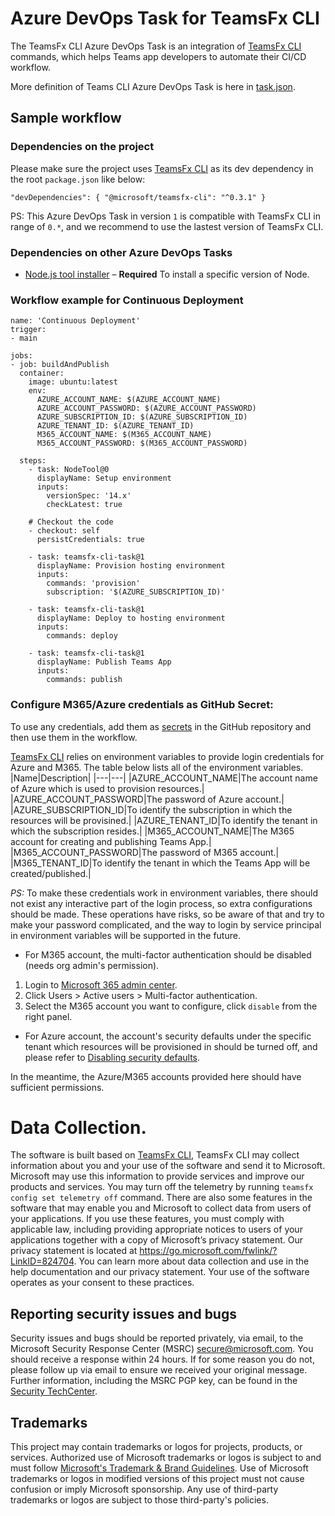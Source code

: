 # Azure DevOps Task for TeamsFx CLI


The TeamsFx CLI Azure DevOps Task is an integration of [TeamsFx CLI](https://www.npmjs.com/package/@microsoft/teamsfx-cli) commands, which helps Teams app developers to automate their CI/CD workflow.

More definition of Teams CLI Azure DevOps Task is here in [task.json](https://github.com/OfficeDev/TeamsFx/blob/ruhe/azdo_task_cicd/packages/azdo-tasks/teamsfx-cli-task/buildandreleasetask/task.json).

## Sample workflow 

### Dependencies on the project
Please make sure the project uses [TeamsFx CLI](https://www.npmjs.com/package/@microsoft/teamsfx-cli) as its dev dependency in the root `package.json` like below:

`
  "devDependencies": {
    "@microsoft/teamsfx-cli": "^0.3.1"
  }
`

PS: This Azure DevOps Task in version `1` is compatible with TeamsFx CLI in range of `0.*`, and we recommend to use the lastest version of TeamsFx CLI.

### Dependencies on other Azure DevOps Tasks
* [Node.js tool installer](https://github.com/microsoft/azure-pipelines-tasks/tree/master/Tasks/NodeToolV0) – **Required** To install a specific version of Node.
### Workflow example for Continuous Deployment
```
name: 'Continuous Deployment'
trigger:
- main

jobs:
- job: buildAndPublish
  container:
    image: ubuntu:latest
    env:
      AZURE_ACCOUNT_NAME: $(AZURE_ACCOUNT_NAME)
      AZURE_ACCOUNT_PASSWORD: $(AZURE_ACCOUNT_PASSWORD)
      AZURE_SUBSCRIPTION_ID: $(AZURE_SUBSCRIPTION_ID)
      AZURE_TENANT_ID: $(AZURE_TENANT_ID)
      M365_ACCOUNT_NAME: $(M365_ACCOUNT_NAME)
      M365_ACCOUNT_PASSWORD: $(M365_ACCOUNT_PASSWORD)

  steps:
    - task: NodeTool@0
      displayName: Setup environment
      inputs:
        versionSpec: '14.x'
        checkLatest: true

    # Checkout the code
    - checkout: self
      persistCredentials: true
        
    - task: teamsfx-cli-task@1
      displayName: Provision hosting environment
      inputs:
        commands: 'provision'
        subscription: '$(AZURE_SUBSCRIPTION_ID)'
    
    - task: teamsfx-cli-task@1
      displayName: Deploy to hosting environment
      inputs:
        commands: deploy

    - task: teamsfx-cli-task@1
      displayName: Publish Teams App
      inputs:
        commands: publish
```

### Configure M365/Azure credentials as GitHub Secret:

To use any credentials, add them as [secrets](https://docs.github.com/en/actions/configuring-and-managing-workflows/creating-and-storing-encrypted-secrets) in the GitHub repository and then use them in the workflow.

[TeamsFx CLI](https://www.npmjs.com/package/@microsoft/teamsfx-cli) relies on environment variables to provide login credentials for Azure and M365. The table below lists all of the environment variables.
|Name|Description|
|---|---|
|AZURE_ACCOUNT_NAME|The account name of Azure which is used to provision resources.|
|AZURE_ACCOUNT_PASSWORD|The password of Azure account.|
|AZURE_SUBSCRIPTION_ID|To identify the subscription in which the resources will be provisined.|
|AZURE_TENANT_ID|To identify the tenant in which the subscription resides.|
|M365_ACCOUNT_NAME|The M365 account for creating and publishing Teams App.|
|M365_ACCOUNT_PASSWORD|The password of M365 account.|
|M365_TENANT_ID|To identify the tenant in which the Teams App will be created/published.|

*PS:* To make these credentials work in environment variables, there should not exist any interactive part of the login process, so extra configurations should be made. These operations have risks, so be aware of that and try to make your password complicated, and the way to login by service principal in environment variables will be supported in the future.
* For M365 account, the multi-factor authentication should be disabled (needs org admin's permission).
1. Login to [Microsoft 365 admin center](https://admin.microsoft.com/).
2. Click Users > Active users > Multi-factor authentication.
3. Select the M365 account you want to configure, click `disable` from the right panel.
* For Azure account, the account's security defaults under the specific tenant which resources will be provisioned in should be turned off, and please refer to [Disabling security defaults](https://docs.microsoft.com/en-us/azure/active-directory/fundamentals/concept-fundamentals-security-defaults#disabling-security-defaults).

In the meantime, the Azure/M365 accounts provided here should have sufficient permissions.

# Data Collection. 

The software is built based on [TeamsFx CLI](https://github.com/OfficeDev/TeamsFx/tree/main/packages/cli), TeamsFx CLI may collect information about you and your use of the software and send it to Microsoft. Microsoft may use this information to provide services and improve our products and services. You may turn off the telemetry by running `teamsfx config set telemetry off` command. There are also some features in the software that may enable you and Microsoft to collect data from users of your applications. If you use these features, you must comply with applicable law, including providing appropriate notices to users of your applications together with a copy of Microsoft’s privacy statement. Our privacy statement is located at https://go.microsoft.com/fwlink/?LinkID=824704. You can learn more about data collection and use in the help documentation and our privacy statement. Your use of the software operates as your consent to these practices.

## Reporting security issues and bugs

Security issues and bugs should be reported privately, via email, to the Microsoft Security Response Center (MSRC) secure@microsoft.com. You should receive a response within 24 hours. If for some reason you do not, please follow up via email to ensure we received your original message. Further information, including the MSRC PGP key, can be found in the [Security TechCenter](https://www.microsoft.com/en-us/msrc/faqs-report-an-issue?rtc=1).

## Trademarks

This project may contain trademarks or logos for projects, products, or services. Authorized use of Microsoft 
trademarks or logos is subject to and must follow 
[Microsoft's Trademark & Brand Guidelines](https://www.microsoft.com/en-us/legal/intellectualproperty/trademarks/usage/general).
Use of Microsoft trademarks or logos in modified versions of this project must not cause confusion or imply Microsoft sponsorship.
Any use of third-party trademarks or logos are subject to those third-party's policies.
